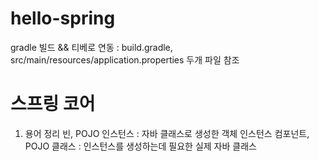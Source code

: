 # hello-spring
gradle 빌드 && 티베로 연동 : build.gradle, src/main/resources/application.properties 두개 파일 참조

# 스프링 코어
1. 용어 정리
빈, POJO 인스턴스 : 자바 클래스로 생성한 객체 인스턴스
컴포넌트, POJO 클래스 : 인스턴스를 생성하는데 필요한 실제 자바 클래스
